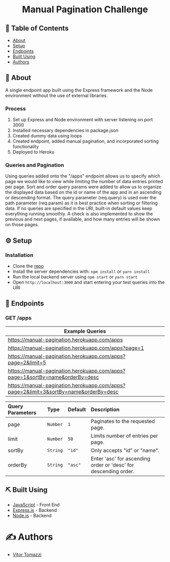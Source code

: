 <div align=center>
    <h1 align=center>
        <br>
        Manual Pagination Challenge
        <br>
    </h1>
</div>

## 📝 Table of Contents
- [About](#about)
- [Setup](#setup)
- [Endpoints](#endpoints)
- [Built Using](#built_using)
- [Authors](#authors)

## 📙 About <a name = "about"></a>

A single endpoint app built using the Express framework and the Node environment without the use of external libraries.

### Process
1. Set up Express and Node environment with server listening on port 3000
2. Installed necessary dependencies in package.json
3. Created dummy data using loops
4. Created endpoint, added manual pagination, and incorporated sorting functionality
5. Deployed to Heroku


### Queries and Pagination
Using queries added onto the "/apps" endpoint allows us to specify which page we would like to view while limiting the number of data entries printed per page. Sort and order query params were added to allow us to organize the displayed data based on the id or name of the app and in an ascending or descending format. The query parameter (req.query) is used over the path parameter (req.param) as it is best practice when sorting or filtering data. If no queries are specified in the URI, built-in default values keep everything running smoothly. A check is also implemented to show the previous and next pages, if available, and how many entries will be shown on those pages.


## ⚙️ Setup <a name = "setup"></a>

### Installation

*   Clone the [repo]('https://github.com/VitorTomazzi/manual-pagination/')
*   Install the server dependencies with: ```npm install``` or ```yarn install```
*   Run the local backend server using ```npm start``` or ```yarn start```
*   Open ```http://localhost:3000``` and start entering your test queries into the URI


## 📡 Endpoints <a name = "endpoints"></a>
### <span>**GET**</span> /apps

| Example Queries |
| --- |
| https://manual-pagination.herokuapp.com/apps |
| https://manual-pagination.herokuapp.com/apps?page=1 |
| https://manual-pagination.herokuapp.com/apps?page=2&limit=5 |
| https://manual-pagination.herokuapp.com/apps?page=1&sortBy=name&orderBy=desc |
| https://manual-pagination.herokuapp.com/apps?page=2&limit=3&sortBy=name&orderBy=desc |


| Query Parameters | Type | Default | Description |
|:--- | :--- | :--- | :--- |
| page | ```Number``` | ```1``` |Paginates to the requested page. |
| limit | ```Number``` | ```50``` |Limits number of entries per page. |
| sortBy | ```String``` | ```"id"``` | Only accepts "id" or "name". |
| orderBy | ```String``` | ```"asc"``` | Enter 'asc' for ascending order or 'desc' for descending order. |


## ⛏️ Built Using <a name = "built_using"></a>
- [JavaScript](https://www.javascript.com/) - Front End
- [Express.js](https://expressjs.com/) - Backend
- [Node.js](https://nodejs.org/) - Backend


# ✍️ Authors <a name = "authors"></a>
* [Vitor Tomazzi](https://github.com/VitorTomazzi)
